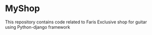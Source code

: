 # MyShop
This repository contains code related to Faris Exclusive shop for guitar using Python-django framework 
